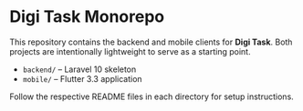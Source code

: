 # Digi Task Monorepo

This repository contains the backend and mobile clients for **Digi Task**.
Both projects are intentionally lightweight to serve as a starting point.

- `backend/` – Laravel 10 skeleton
- `mobile/` – Flutter 3.3 application

Follow the respective README files in each directory for setup instructions.
